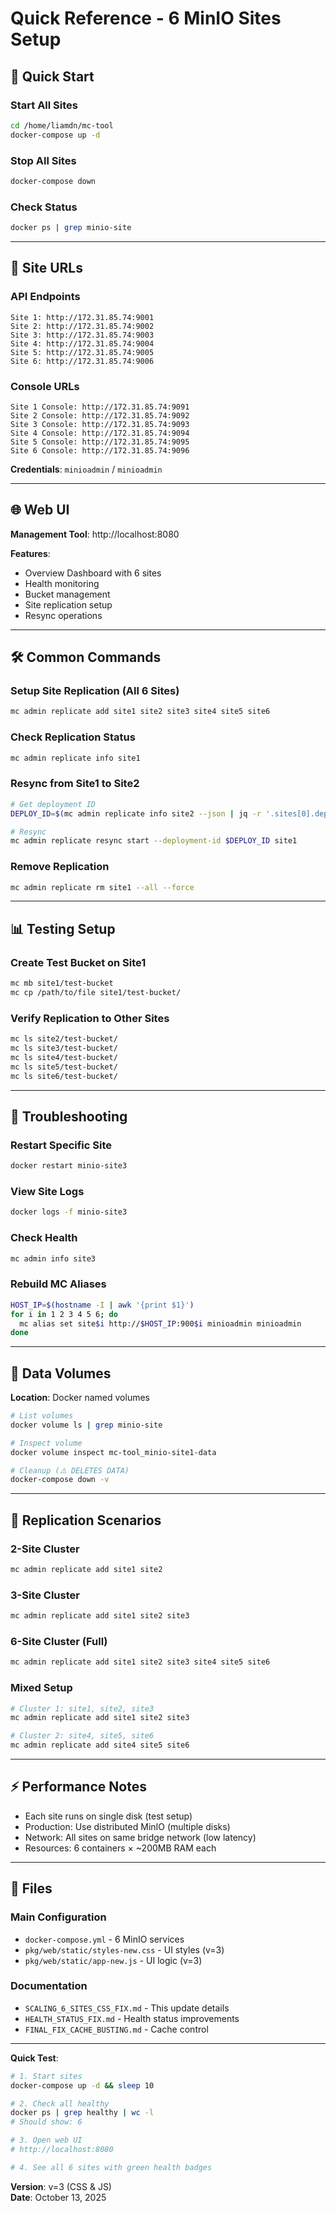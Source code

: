 # Quick Reference - 6 MinIO Sites Setup

## 🚀 Quick Start

### Start All Sites
```bash
cd /home/liamdn/mc-tool
docker-compose up -d
```

### Stop All Sites
```bash
docker-compose down
```

### Check Status
```bash
docker ps | grep minio-site
```

---

## 📍 Site URLs

### API Endpoints
```
Site 1: http://172.31.85.74:9001
Site 2: http://172.31.85.74:9002
Site 3: http://172.31.85.74:9003
Site 4: http://172.31.85.74:9004
Site 5: http://172.31.85.74:9005
Site 6: http://172.31.85.74:9006
```

### Console URLs
```
Site 1 Console: http://172.31.85.74:9091
Site 2 Console: http://172.31.85.74:9092
Site 3 Console: http://172.31.85.74:9093
Site 4 Console: http://172.31.85.74:9094
Site 5 Console: http://172.31.85.74:9095
Site 6 Console: http://172.31.85.74:9096
```

**Credentials**: `minioadmin` / `minioadmin`

---

## 🌐 Web UI

**Management Tool**: http://localhost:8080

**Features**:
- Overview Dashboard with 6 sites
- Health monitoring
- Bucket management
- Site replication setup
- Resync operations

---

## 🛠️ Common Commands

### Setup Site Replication (All 6 Sites)
```bash
mc admin replicate add site1 site2 site3 site4 site5 site6
```

### Check Replication Status
```bash
mc admin replicate info site1
```

### Resync from Site1 to Site2
```bash
# Get deployment ID
DEPLOY_ID=$(mc admin replicate info site2 --json | jq -r '.sites[0].deploymentID')

# Resync
mc admin replicate resync start --deployment-id $DEPLOY_ID site1
```

### Remove Replication
```bash
mc admin replicate rm site1 --all --force
```

---

## 📊 Testing Setup

### Create Test Bucket on Site1
```bash
mc mb site1/test-bucket
mc cp /path/to/file site1/test-bucket/
```

### Verify Replication to Other Sites
```bash
mc ls site2/test-bucket/
mc ls site3/test-bucket/
mc ls site4/test-bucket/
mc ls site5/test-bucket/
mc ls site6/test-bucket/
```

---

## 🔧 Troubleshooting

### Restart Specific Site
```bash
docker restart minio-site3
```

### View Site Logs
```bash
docker logs -f minio-site3
```

### Check Health
```bash
mc admin info site3
```

### Rebuild MC Aliases
```bash
HOST_IP=$(hostname -I | awk '{print $1}')
for i in 1 2 3 4 5 6; do
  mc alias set site$i http://$HOST_IP:900$i minioadmin minioadmin
done
```

---

## 📁 Data Volumes

**Location**: Docker named volumes

```bash
# List volumes
docker volume ls | grep minio-site

# Inspect volume
docker volume inspect mc-tool_minio-site1-data

# Cleanup (⚠️ DELETES DATA)
docker-compose down -v
```

---

## 🎯 Replication Scenarios

### 2-Site Cluster
```bash
mc admin replicate add site1 site2
```

### 3-Site Cluster
```bash
mc admin replicate add site1 site2 site3
```

### 6-Site Cluster (Full)
```bash
mc admin replicate add site1 site2 site3 site4 site5 site6
```

### Mixed Setup
```bash
# Cluster 1: site1, site2, site3
mc admin replicate add site1 site2 site3

# Cluster 2: site4, site5, site6
mc admin replicate add site4 site5 site6
```

---

## ⚡ Performance Notes

- Each site runs on single disk (test setup)
- Production: Use distributed MinIO (multiple disks)
- Network: All sites on same bridge network (low latency)
- Resources: 6 containers × ~200MB RAM each

---

## 📝 Files

### Main Configuration
- `docker-compose.yml` - 6 MinIO services
- `pkg/web/static/styles-new.css` - UI styles (v=3)
- `pkg/web/static/app-new.js` - UI logic (v=3)

### Documentation
- `SCALING_6_SITES_CSS_FIX.md` - This update details
- `HEALTH_STATUS_FIX.md` - Health status improvements
- `FINAL_FIX_CACHE_BUSTING.md` - Cache control

---

**Quick Test**:
```bash
# 1. Start sites
docker-compose up -d && sleep 10

# 2. Check all healthy
docker ps | grep healthy | wc -l
# Should show: 6

# 3. Open web UI
# http://localhost:8080

# 4. See all 6 sites with green health badges
```

**Version**: v=3 (CSS & JS)  
**Date**: October 13, 2025
